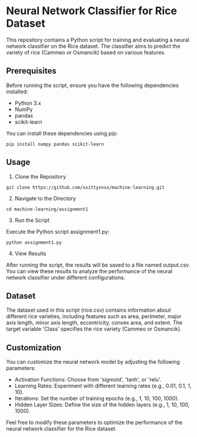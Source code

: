 # Neural Network Classifier for Rice Dataset
This repository contains a Python script for training and evaluating a neural network classifier on the Rice dataset. The classifier aims to predict the variety of rice (Cammeo or Osmancik) based on various features.

## Prerequisites
Before running the script, ensure you have the following dependencies installed:

- Python 3.x
- NumPy
- pandas
- scikit-learn

You can install these dependencies using pip:

```
pip install numpy pandas scikit-learn
```

## Usage
1. Clone the Repository

```
git clone https://github.com/xxittysnxx/machine-learning.git
```

2. Navigate to the Directory

```
cd machine-learning/assignment1
```

3. Run the Script

Execute the Python script assignment1.py:

```
python assignment1.py
```

4. View Results

After running the script, the results will be saved to a file named output.csv. You can view these results to analyze the performance of the neural network classifier under different configurations.

## Dataset
The dataset used in this script (rice.csv) contains information about different rice varieties, including features such as area, perimeter, major axis length, minor axis length, eccentricity, convex area, and extent. The target variable 'Class' specifies the rice variety (Cammeo or Osmancik).

## Customization
You can customize the neural network model by adjusting the following parameters:

- Activation Functions: Choose from 'sigmoid', 'tanh', or 'relu'.
- Learning Rates: Experiment with different learning rates (e.g., 0.01, 0.1, 1, 10).
- Iterations: Set the number of training epochs (e.g., 1, 10, 100, 1000).
- Hidden Layer Sizes: Define the size of the hidden layers (e.g., 1, 10, 100, 1000).

Feel free to modify these parameters to optimize the performance of the neural network classifier for the Rice dataset.
